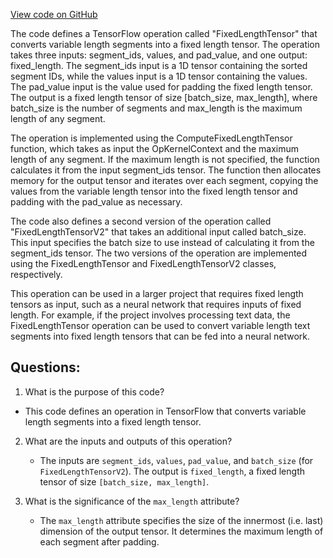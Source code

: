 [View code on GitHub](https://github.com/misbahsy/the-algorithm/twml/libtwml/src/ops/fixed_length_tensor.cpp)

The code defines a TensorFlow operation called "FixedLengthTensor" that converts variable length segments into a fixed length tensor. The operation takes three inputs: segment_ids, values, and pad_value, and one output: fixed_length. The segment_ids input is a 1D tensor containing the sorted segment IDs, while the values input is a 1D tensor containing the values. The pad_value input is the value used for padding the fixed length tensor. The output is a fixed length tensor of size [batch_size, max_length], where batch_size is the number of segments and max_length is the maximum length of any segment.

The operation is implemented using the ComputeFixedLengthTensor function, which takes as input the OpKernelContext and the maximum length of any segment. If the maximum length is not specified, the function calculates it from the input segment_ids tensor. The function then allocates memory for the output tensor and iterates over each segment, copying the values from the variable length tensor into the fixed length tensor and padding with the pad_value as necessary.

The code also defines a second version of the operation called "FixedLengthTensorV2" that takes an additional input called batch_size. This input specifies the batch size to use instead of calculating it from the segment_ids tensor. The two versions of the operation are implemented using the FixedLengthTensor and FixedLengthTensorV2 classes, respectively.

This operation can be used in a larger project that requires fixed length tensors as input, such as a neural network that requires inputs of fixed length. For example, if the project involves processing text data, the FixedLengthTensor operation can be used to convert variable length text segments into fixed length tensors that can be fed into a neural network.
## Questions: 
 1. What is the purpose of this code?
   - This code defines an operation in TensorFlow that converts variable length segments into a fixed length tensor.

2. What are the inputs and outputs of this operation?
   - The inputs are `segment_ids`, `values`, `pad_value`, and `batch_size` (for `FixedLengthTensorV2`). The output is `fixed_length`, a fixed length tensor of size `[batch_size, max_length]`.

3. What is the significance of the `max_length` attribute?
   - The `max_length` attribute specifies the size of the innermost (i.e. last) dimension of the output tensor. It determines the maximum length of each segment after padding.
